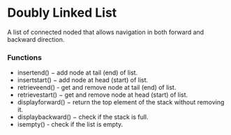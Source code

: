 # Doubly Linked List

A list of connected noded that allows navigation in both forward and backward direction.

### Functions
- insertend() − add node at tail (end) of list.
- insertstart() − add node at head (start) of list.
- retrieveend() - get and remove node at tail (end) of list.
- retrievestart() − get and remove node at head (start) of list.
- displayforward() − return the top element of the stack without removing it.
- displaybackward() − check if the stack is full.
- isempty() - check if the list is empty.